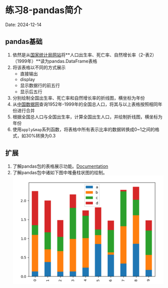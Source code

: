# 练习8-pandas简介

Date: 2024-12-14

## pandas基础

1. 依然是从[国家统计局网站](https://www.stats.gov.cn/zt_18555/ztsj/hjtjzl/1999/202303/t20230302_1923327.html)将**人口出生率、死亡率、自然增长率（2-表2）（1999年）**读为pandas.DataFrame表格
2. 将该表格以不同的方式展示
   - 直接输出
   - display
   - 显示数据行的前五行
   - 显示后五行
3. 分别绘制全国出生率、死亡率和自然增长率的折线图，横坐标为年份
4. 从[中国数据网](https://data.stats.gov.cn/easyquery.htm?cn=C01)查询1952年-1999年的全国总人口，将其与以上表格按照相同年份进行合并
5. 根据全国总人口与全国出生率，计算全国出生人口，并绘制折线图，横坐标为年份
6. 使用`apply&map`系列函数，将表格中所有表示比率的数据转换成0~1之间的格式，如30%转换为0.3

## 扩展

1. 了解pandas包的表格展示功能。[Documentation](https://pandas.pydata.org/docs/user_guide/style.html#)
2. 了解pandas包中诸如下图中堆叠柱状图的绘制。![stacked-bar](../media/stacked-bar.png)
